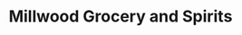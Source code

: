 ---
title: "Millwood Grocery and Spirits"
url: /millwood/millwood-grocery-and-spirits/
shop: convenience
---